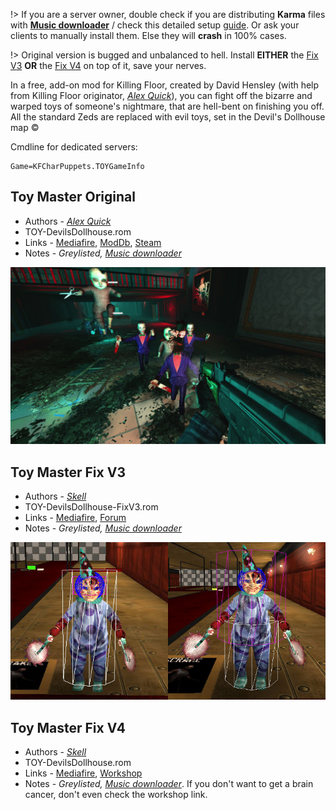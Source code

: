 [Music downloader]: <https://forums.tripwireinteractive.com/index.php?threads/mutator-music-downloader.101249/> 'music downloader'

!> If you are a server owner, double check if you are distributing **Karma** files with **[Music downloader]** / check this detailed setup [guide](https://steamcommunity.com/sharedfiles/filedetails/?id=2885998191). Or ask your clients to manually install them. Else they will **crash** in 100% cases.

!> Original version is bugged and unbalanced to hell. Install **EITHER** the [Fix V3](#Toy-Master-Fix-V3) **OR** the [Fix V4](#Toy-Master-Fix-V4) on top of it, save your nerves.

In a free, add-on mod for Killing Floor, created by David Hensley (with help from Killing Floor originator, [*Alex Quick*](Docs/../_links.md#KF_Alex)), you can fight off the bizarre and warped toys of someone's nightmare, that are hell-bent on finishing you off. All the standard Zeds are replaced with evil toys, set in the Devil's Dollhouse map ©

Cmdline for dedicated servers:

```clike
Game=KFCharPuppets.TOYGameInfo
```

## Toy Master Original

* Authors - [*Alex Quick*](Docs/../_links.md#KF_Alex)
* TOY-DevilsDollhouse.rom
* Links - [Mediafire](<https://www.mediafire.com/file/lpu8z96zdlgr2en/ToyMaster.zip/file>), [ModDb](<https://www.moddb.com/mods/toy-master>), [Steam](<https://store.steampowered.com/app/326960/Killing_Floor__Toy_Master/>)
* Notes - *Greylisted, [Music downloader]*

![IMG](./_images/toy_DevilsDollhouse.jpeg ':size=300')

## Toy Master Fix V3

* Authors - [*Skell*](Docs/../_links.md#Skell)
* TOY-DevilsDollhouse-FixV3.rom
* Links - [Mediafire](<https://www.mediafire.com/file/47aa66d8h8q68a6/Toy_Master_Fix_V3.zip/file>), [Forum](<https://forums.tripwireinteractive.com/index.php?threads/killing-floor-toy-master-bugs-and-fixes.104461/>)
* Notes - *Greylisted, [Music downloader]*

![IMG](./_images/toy_DevilsDollhouseFix.png ':size=300')

## Toy Master Fix V4

* Authors - [*Skell*](Docs/../_links.md#Skell)
* TOY-DevilsDollhouse.rom
* Links - [Mediafire](<https://www.mediafire.com/file/ish48ujyff1mryc/Toy+Master+Fix+V4.zip/file>), [Workshop](<https://steamcommunity.com/sharedfiles/filedetails/?id=1707277817>)
* Notes - *Greylisted, [Music downloader]*. If you don't want to get a brain cancer, don't even check the workshop link.
